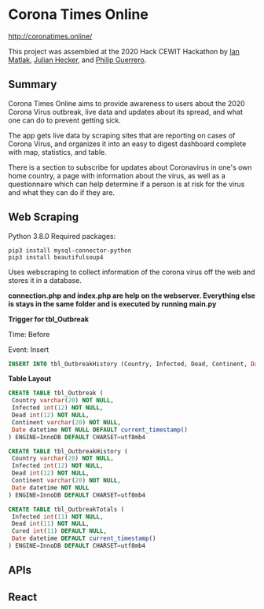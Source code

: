 # Corona Times Online
http://coronatimes.online/

This project was assembled at the 2020 Hack CEWIT Hackathon by [Ian Matlak](https://github.com/mnai), [Julian Hecker](https://github.com/julian-hecker), and [Philip Guerrero](https://github.com/guerpc). 


## Summary
Corona Times Online aims to provide awareness to users about the 2020 Corona Virus outbreak, live data and updates about its spread, and what one can do to prevent getting sick.

The app gets live data by scraping sites that are reporting on cases of Corona Virus, and organizes it into an easy to digest dashboard complete with map, statistics, and table.

There is a section to subscribe for updates about Coronavirus in one's own home country, a page with information about the virus, as well as a questionnaire which can help determine if a person is at risk for the virus and what they can do if they are.


## Web Scraping
Python 3.8.0
Required packages:
```
pip3 install mysql-connector-python
pip3 install beautifulsoup4
```
Uses webscraping to collect information of the corona virus off the web and stores it in a database.

**connection.php and index.php are help on the webserver.
Everything else is stays in the same folder and is executed by running main.py**

**Trigger for tbl_Outbreak**

Time: Before

Event: Insert
```sql
INSERT INTO tbl_OutbreakHistory (Country, Infected, Dead, Continent, Date) VALUES (new.Country, new.Infected, new.Dead, new.Continent, new.Date)
```
**Table Layout**
```sql
CREATE TABLE tbl_Outbreak (
 Country varchar(20) NOT NULL,
 Infected int(12) NOT NULL,
 Dead int(12) NOT NULL,
 Continent varchar(20) NOT NULL,
 Date datetime NOT NULL DEFAULT current_timestamp()
) ENGINE=InnoDB DEFAULT CHARSET=utf8mb4

CREATE TABLE tbl_OutbreakHistory (
 Country varchar(20) NOT NULL,
 Infected int(12) NOT NULL,
 Dead int(12) NOT NULL,
 Continent varchar(20) NOT NULL,
 Date datetime NOT NULL
) ENGINE=InnoDB DEFAULT CHARSET=utf8mb4

CREATE TABLE tbl_OutbreakTotals (
 Infected int(11) NOT NULL,
 Dead int(11) NOT NULL,
 Cured int(11) DEFAULT NULL,
 Date datetime DEFAULT current_timestamp()
) ENGINE=InnoDB DEFAULT CHARSET=utf8mb4
```
## APIs


## React


